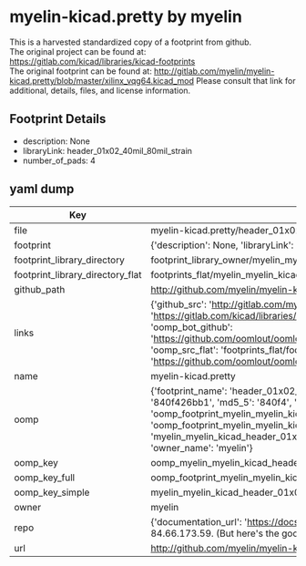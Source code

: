 # myelin-kicad.pretty by myelin  
This is a harvested standardized copy of a footprint from github.  
The original project can be found at:  
https://gitlab.com/kicad/libraries/kicad-footprints  
The original footprint can be found at:
http://gitlab.com/myelin/myelin-kicad.pretty/blob/master/xilinx_vqg64.kicad_mod
Please consult that link for additional, details, files, and license information.  
## Footprint Details
* description: None  
* libraryLink: header_01x02_40mil_80mil_strain  
* number_of_pads: 4  
## yaml dump  
| Key | Value |  
| --- | --- |  
| file | myelin-kicad.pretty/header_01x02_40mil_80mil_strain.kicad_mod |  
| footprint | {'description': None, 'libraryLink': 'header_01x02_40mil_80mil_strain', 'number_of_pads': 4} |  
| footprint_library_directory | footprint_library_owner/myelin_myelin-kicad.pretty |  
| footprint_library_directory_flat | footprints_flat/myelin_myelin_kicad_header_01x02_40mil_80mil_strain/working |  
| github_path | http://github.com/myelin/myelin-kicad.pretty/blob/master/header_01x02_40mil_80mil_strain.kicad_mod |  
| links | {'github_src': 'http://gitlab.com/myelin/myelin-kicad.pretty/blob/master/xilinx_vqg64.kicad_mod', 'github_src_repo': 'https://gitlab.com/kicad/libraries/kicad-footprints', 'oomp_bot': 'footprints/myelin_myelin_kicad_header_01x02_40mil_80mil_strain/working', 'oomp_bot_github': 'https://github.com/oomlout/oomlout_oomp_footprint_bot/tree/main/footprints/myelin_myelin_kicad_header_01x02_40mil_80mil_strain/working', 'oomp_src_flat': 'footprints_flat/footprints_flat/myelin_myelin_kicad_header_01x02_40mil_80mil_strain/working', 'oomp_src_flat_github': 'https://github.com/oomlout/oomlout_oomp_footprint_src/tree/main/footprints_flat/myelin_myelin_kicad_header_01x02_40mil_80mil_strain/working'} |  
| name | myelin-kicad.pretty |  
| oomp | {'footprint_name': 'header_01x02_40mil_80mil_strain', 'library_name': 'myelin_kicad', 'md5': '840f426bb1409240c1b99d214398f610', 'md5_10': '840f426bb1', 'md5_5': '840f4', 'md5_6': '840f42', 'oomp_key': 'oomp_myelin_myelin_kicad_header_01x02_40mil_80mil_strain', 'oomp_key_extra': 'oomp_footprint_myelin_myelin_kicad_header_01x02_40mil_80mil_strain', 'oomp_key_full': 'oomp_footprint_myelin_myelin_kicad_header_01x02_40mil_80mil_strain_840f42', 'oomp_key_simple': 'myelin_myelin_kicad_header_01x02_40mil_80mil_strain', 'original_filename': 'myelin-kicad.pretty/header_01x02_40mil_80mil_strain.kicad_mod', 'owner_name': 'myelin'} |  
| oomp_key | oomp_myelin_myelin_kicad_header_01x02_40mil_80mil_strain |  
| oomp_key_full | oomp_footprint_myelin_myelin_kicad_header_01x02_40mil_80mil_strain |  
| oomp_key_simple | myelin_myelin_kicad_header_01x02_40mil_80mil_strain |  
| owner | myelin |  
| repo | {'documentation_url': 'https://docs.github.com/rest/overview/resources-in-the-rest-api#rate-limiting', 'message': "API rate limit exceeded for 84.66.173.59. (But here's the good news: Authenticated requests get a higher rate limit. Check out the documentation for more details.)"} |  
| url | http://github.com/myelin/myelin-kicad.pretty |  

